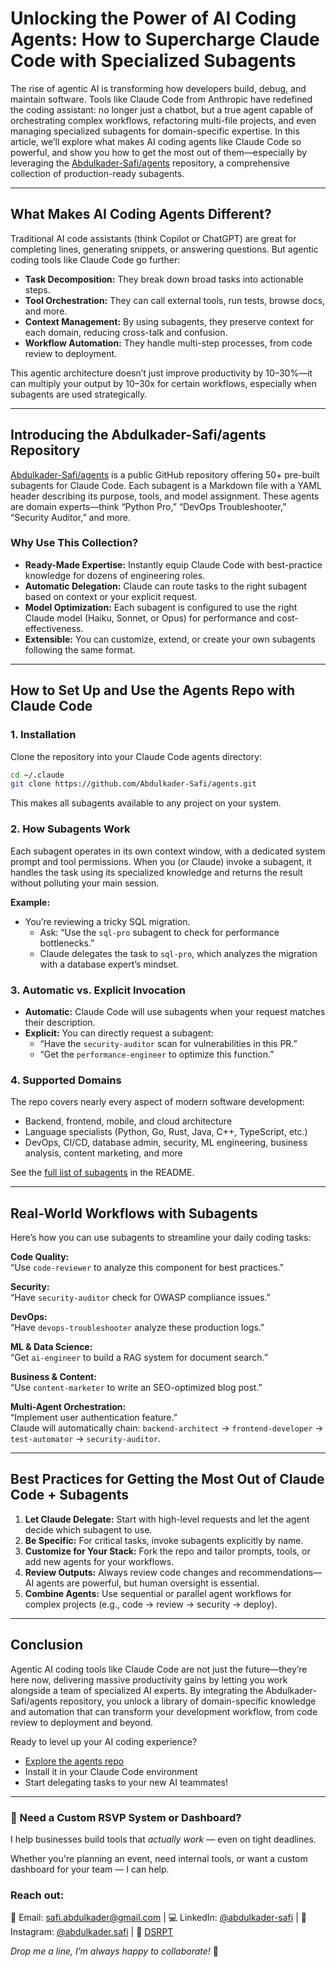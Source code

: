 # Unlocking the Power of AI Coding Agents: How to Supercharge Claude Code with Specialized Subagents

The rise of agentic AI is transforming how developers build, debug, and maintain software. Tools like Claude Code from Anthropic have redefined the coding assistant: no longer just a chatbot, but a true agent capable of orchestrating complex workflows, refactoring multi-file projects, and even managing specialized subagents for domain-specific expertise. In this article, we’ll explore what makes AI coding agents like Claude Code so powerful, and show you how to get the most out of them—especially by leveraging the [Abdulkader-Safi/agents](https://github.com/Abdulkader-Safi/agents) repository, a comprehensive collection of production-ready subagents.

---

## What Makes AI Coding Agents Different?

Traditional AI code assistants (think Copilot or ChatGPT) are great for completing lines, generating snippets, or answering questions. But agentic coding tools like Claude Code go further:

- **Task Decomposition:** They break down broad tasks into actionable steps.
- **Tool Orchestration:** They can call external tools, run tests, browse docs, and more.
- **Context Management:** By using subagents, they preserve context for each domain, reducing cross-talk and confusion.
- **Workflow Automation:** They handle multi-step processes, from code review to deployment.

This agentic architecture doesn’t just improve productivity by 10–30%—it can multiply your output by 10–30x for certain workflows, especially when subagents are used strategically.

---

## Introducing the Abdulkader-Safi/agents Repository

[Abdulkader-Safi/agents](https://github.com/Abdulkader-Safi/agents) is a public GitHub repository offering 50+ pre-built subagents for Claude Code. Each subagent is a Markdown file with a YAML header describing its purpose, tools, and model assignment. These agents are domain experts—think “Python Pro,” “DevOps Troubleshooter,” “Security Auditor,” and more.

### Why Use This Collection?

- **Ready-Made Expertise:** Instantly equip Claude Code with best-practice knowledge for dozens of engineering roles.
- **Automatic Delegation:** Claude can route tasks to the right subagent based on context or your explicit request.
- **Model Optimization:** Each subagent is configured to use the right Claude model (Haiku, Sonnet, or Opus) for performance and cost-effectiveness.
- **Extensible:** You can customize, extend, or create your own subagents following the same format.

---

## How to Set Up and Use the Agents Repo with Claude Code

### 1. Installation

Clone the repository into your Claude Code agents directory:

```bash
cd ~/.claude
git clone https://github.com/Abdulkader-Safi/agents.git
```

This makes all subagents available to any project on your system.

### 2. How Subagents Work

Each subagent operates in its own context window, with a dedicated system prompt and tool permissions. When you (or Claude) invoke a subagent, it handles the task using its specialized knowledge and returns the result without polluting your main session.

**Example:**

- You’re reviewing a tricky SQL migration.
  - Ask: “Use the `sql-pro` subagent to check for performance bottlenecks.”
  - Claude delegates the task to `sql-pro`, which analyzes the migration with a database expert’s mindset.

### 3. Automatic vs. Explicit Invocation

- **Automatic:** Claude Code will use subagents when your request matches their description.
- **Explicit:** You can directly request a subagent:
  - “Have the `security-auditor` scan for vulnerabilities in this PR.”
  - “Get the `performance-engineer` to optimize this function.”

### 4. Supported Domains

The repo covers nearly every aspect of modern software development:

- Backend, frontend, mobile, and cloud architecture
- Language specialists (Python, Go, Rust, Java, C++, TypeScript, etc.)
- DevOps, CI/CD, database admin, security, ML engineering, business analysis, content marketing, and more

See the [full list of subagents](https://github.com/Abdulkader-Safi/agents#available-subagents) in the README.

---

## Real-World Workflows with Subagents

Here’s how you can use subagents to streamline your daily coding tasks:

**Code Quality:**  
“Use `code-reviewer` to analyze this component for best practices.”

**Security:**  
“Have `security-auditor` check for OWASP compliance issues.”

**DevOps:**  
“Have `devops-troubleshooter` analyze these production logs.”

**ML & Data Science:**  
“Get `ai-engineer` to build a RAG system for document search.”

**Business & Content:**  
“Use `content-marketer` to write an SEO-optimized blog post.”

**Multi-Agent Orchestration:**  
“Implement user authentication feature.”  
Claude will automatically chain: `backend-architect` → `frontend-developer` → `test-automator` → `security-auditor`.

---

## Best Practices for Getting the Most Out of Claude Code + Subagents

1. **Let Claude Delegate:** Start with high-level requests and let the agent decide which subagent to use.
2. **Be Specific:** For critical tasks, invoke subagents explicitly by name.
3. **Customize for Your Stack:** Fork the repo and tailor prompts, tools, or add new agents for your workflows.
4. **Review Outputs:** Always review code changes and recommendations—AI agents are powerful, but human oversight is essential.
5. **Combine Agents:** Use sequential or parallel agent workflows for complex projects (e.g., code → review → security → deploy).

---

## Conclusion

Agentic AI coding tools like Claude Code are not just the future—they’re here now, delivering massive productivity gains by letting you work alongside a team of specialized AI experts. By integrating the Abdulkader-Safi/agents repository, you unlock a library of domain-specific knowledge and automation that can transform your development workflow, from code review to deployment and beyond.

Ready to level up your AI coding experience?

- [Explore the agents repo](https://github.com/Abdulkader-Safi/agents)
- Install it in your Claude Code environment
- Start delegating tasks to your new AI teammates!

---

### 🤝 Need a Custom RSVP System or Dashboard?

I help businesses build tools that _actually work_ — even on tight deadlines.

Whether you're planning an event, need internal tools, or want a custom dashboard for your team — I can help.

### Reach out:

📧 Email: [safi.abdulkader@gmail.com](mailto:safi.abdulkader@gmail.com) | 💻 LinkedIn: [@abdulkader-safi](https://www.linkedin.com/in/abdulkader-safi/) | 📱 Instagram: [@abdulkader.safi](https://www.instagram.com/abdulkader.safi/) | 🏢 [DSRPT](https://www.dsrpt.com.au/kw/contact)

_Drop me a line, I’m always happy to collaborate!_ 🚀
